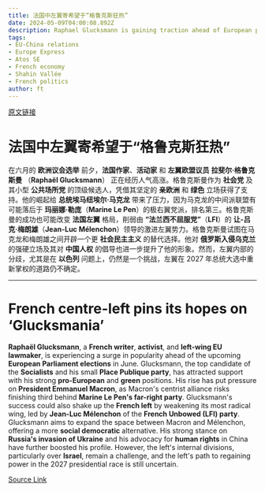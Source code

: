 ```yaml
---
title: 法国中左翼寄希望于“格鲁克斯狂热”
date: 2024-05-09T04:00:08.892Z
description: Raphael Glucksmann is gaining traction ahead of European parliament elections in June
tags: 
- EU-China relations
- Europe Express
- Atos SE
- French economy
- Shahin Vallée
- French politics
author: ft
---
```


[原文链接](https://ft.com/content/6276f6ac-184f-4d1b-a03e-f66760694d91)

# 法国中左翼寄希望于“格鲁克斯狂热”

在六月的 **欧洲议会选举** 前夕，**法国作家**、**活动家** 和 **左翼欧盟议员** **拉斐尔·格鲁克斯曼** （**Raphaël Glucksmann**） 正在经历人气高涨。格鲁克斯曼作为 **社会党** 及其小型 **公共场所党** 的顶级候选人，凭借其坚定的 **亲欧洲** 和 **绿色** 立场获得了支持。他的崛起给 **总统埃马纽埃尔·马克龙** 带来了压力，因为马克龙的中间派联盟有可能落后于 **玛丽娜·勒庞**（**Marine Le Pen**）的极右翼党派，排名第三。格鲁克斯曼的成功也可能改变 **法国左翼** 格局，削弱由 **“法兰西不屈服党”**（**LFI**）的 **让-吕克·梅朗雄**（**Jean-Luc Mélenchon**）领导的激进左翼势力。格鲁克斯曼试图在马克龙和梅朗雄之间开辟一个更 **社会民主主义** 的替代选择。他对 **俄罗斯入侵乌克兰** 的强硬立场及其对 **中国人权** 的倡导也进一步提升了他的形象。然而，左翼内部的分歧，尤其是在 **以色列** 问题上，仍然是一个挑战，左翼在 2027 年总统大选中重新掌权的道路仍不确定。

---

# French centre-left pins its hopes on ‘Glucksmania’

**Raphaël Glucksmann**, a **French writer**, **activist**, and **left-wing EU lawmaker**, is experiencing a surge in popularity ahead of the upcoming **European Parliament elections** in June. Glucksmann, the top candidate of the **Socialists** and his small **Place Publique party**, has attracted support with his strong **pro-European** and **green** positions. His rise has put pressure on **President Emmanuel Macron**, as Macron's centrist alliance risks finishing third behind **Marine Le Pen's far-right party**. Glucksmann's success could also shake up the **French left** by weakening its most radical wing, led by **Jean-Luc Mélenchon** of the **French Unbowed (LFI) party**. Glucksmann aims to expand the space between Macron and Mélenchon, offering a more **social democratic** alternative. His strong stance on **Russia's invasion of Ukraine** and his advocacy for **human rights** in China have further boosted his profile. However, the left's internal divisions, particularly over **Israel**, remain a challenge, and the left's path to regaining power in the 2027 presidential race is still uncertain.

[Source Link](https://ft.com/content/6276f6ac-184f-4d1b-a03e-f66760694d91)

